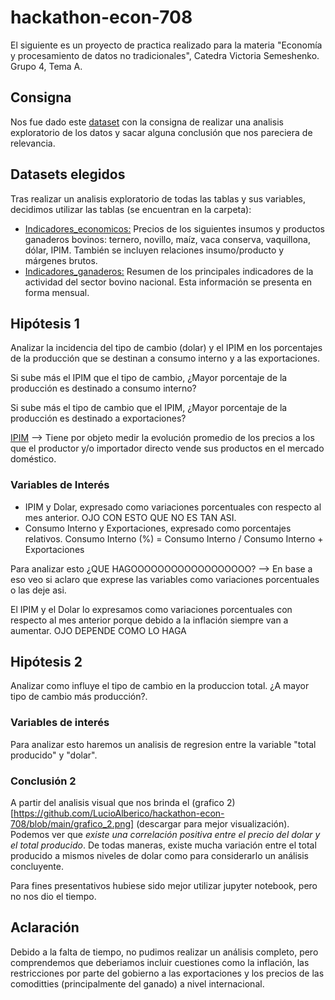 # hackathon-econ-708
El siguiente es un proyecto de practica realizado para la materia "Economía y procesamiento de datos no tradicionales", Catedra Victoria Semeshenko.
Grupo 4, Tema A.

## Consigna
Nos fue dado este [dataset](https://www.datos.gob.ar/dataset?tags=bovinos&groups=agri&_tags_limit=0) con la consigna de realizar una analisis exploratorio de los
datos y sacar alguna conclusión que nos pareciera de relevancia.

## Datasets elegidos
Tras realizar un analisis exploratorio de todas las tablas y sus variables, decidimos utilizar las tablas (se encuentran en la carpeta):
* [Indicadores_economicos:](https://www.datos.gob.ar/dataset/agroindustria-ganaderia---indicadores-economicos-bovinos/archivo/agroindustria_a28a3be0-f9a3-4f96-8094-53688135c5ad) Precios de los siguientes insumos y productos ganaderos bovinos: ternero, novillo, maíz, vaca conserva, vaquillona, dólar, IPIM. También se incluyen relaciones insumo/producto y márgenes brutos.
* [Indicadores_ganaderos:](https://www.datos.gob.ar/dataset/agroindustria-ganaderia---indicadores-bovinos-mensuales/archivo/agroindustria_46c21636-2a4d-44a4-a0c6-052836d51a3f) Resumen de los principales indicadores de la actividad del sector bovino nacional. Esta información se presenta en forma mensual.

## Hipótesis 1
Analizar la incidencia del tipo de cambio (dolar) y el IPIM en los porcentajes de la producción que se destinan a consumo interno y a las exportaciones.

Si sube más el IPIM que el tipo de cambio, ¿Mayor porcentaje de la producción es destinado a consumo interno?

Si sube más el tipo de cambio que el IPIM, ¿Mayor porcentaje de la producción es destinado a exportaciones?

[IPIM](https://www.indec.gob.ar/ftp/cuadros/economia/sint_met_sipm.pdf) --> Tiene por objeto medir la evolución promedio de los precios a los que el productor y/o importador directo vende sus productos en el mercado doméstico.

### Variables de Interés
* IPIM y Dolar, expresado como variaciones porcentuales con respecto al mes anterior. OJO CON ESTO QUE NO ES TAN ASI.
* Consumo Interno y Exportaciones, expresado como porcentajes relativos. Consumo Interno (%) = Consumo Interno / Consumo Interno + Exportaciones

Para analizar esto ¿QUE HAGOOOOOOOOOOOOOOOOOO? --> En base a eso veo si aclaro que exprese las variables como variaciones porcentuales o las deje asi.

El IPIM y el Dolar lo expresamos como variaciones porcentuales con respecto al mes anterior porque debido a la inflación siempre van a aumentar. OJO DEPENDE COMO LO HAGA


## Hipótesis 2
Analizar como influye el tipo de cambio en la produccion total. ¿A mayor tipo de cambio más producción?. 

### Variables de interés
Para analizar esto haremos un analisis de regresion entre la variable "total producido" y "dolar".

### Conclusión 2
A partir del analisis visual que nos brinda el (grafico 2)[https://github.com/LucioAlberico/hackathon-econ-708/blob/main/grafico_2.png] (descargar para mejor visualización). Podemos ver que *existe una correlación positiva entre el precio del dolar y el total producido*. De todas maneras, existe mucha variación entre el total producido a mismos niveles de dolar como para considerarlo un análisis concluyente.


Para fines presentativos hubiese sido mejor utilizar jupyter notebook, pero no nos dio el tiempo.

## Aclaración
Debido a la falta de tiempo, no pudimos realizar un análisis completo, pero comprendemos que deberiamos incluir cuestiones como la inflación, las restricciones por parte del gobierno a las exportaciones y los precios de las comoditties (principalmente del ganado) a nivel internacional.
